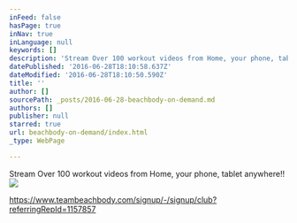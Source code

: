 ```yaml
---
inFeed: false
hasPage: true
inNav: true
inLanguage: null
keywords: []
description: 'Stream Over 100 workout videos from Home, your phone, tablet anywhere!! '
datePublished: '2016-06-28T18:10:58.637Z'
dateModified: '2016-06-28T18:10:50.590Z'
title: ''
author: []
sourcePath: _posts/2016-06-28-beachbody-on-demand.md
authors: []
publisher: null
starred: true
url: beachbody-on-demand/index.html
_type: WebPage

---
```

Stream Over 100 workout videos from Home, your phone, tablet anywhere!! ![](https://the-grid-user-content.s3-us-west-2.amazonaws.com/b2801e00-e182-4826-bca1-ab694de3fe5f.png)

https://www.teambeachbody.com/signup/-/signup/club?referringRepId=1157857